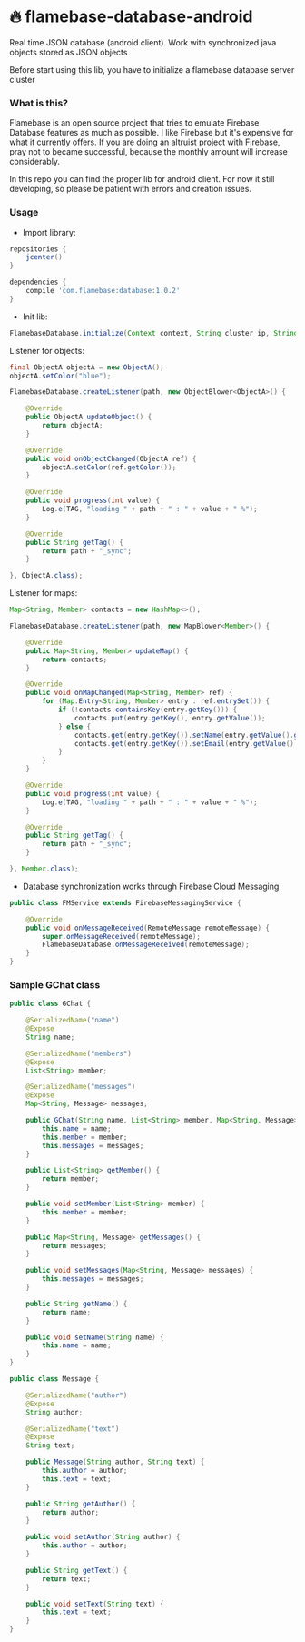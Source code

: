 # :fire: flamebase-database-android

Real time JSON database (android client). Work with synchronized java objects stored as JSON objects

Before start using this lib, you have to initialize a flamebase database server cluster

### What is this?
Flamebase is an open source project that tries to emulate Firebase Database features as much as possible. I like Firebase but it's expensive for what it currently offers.
If you are doing an altruist project with Firebase, pray not to became successful, because the monthly amount will increase considerably.

In this repo you can find the proper lib for android client.
For now it still developing, so please be patient with errors and creation issues.

### Usage

- Import library:

```groovy
repositories {
    jcenter()
}

dependencies {
    compile 'com.flamebase:database:1.0.2'
}
```
- Init lib:
```java
FlamebaseDatabase.initialize(Context context, String cluster_ip, String token);
```
Listener for objects:
```java
final ObjectA objectA = new ObjectA();
objectA.setColor("blue");

FlamebaseDatabase.createListener(path, new ObjectBlower<ObjectA>() {

    @Override
    public ObjectA updateObject() {
        return objectA;
    }

    @Override
    public void onObjectChanged(ObjectA ref) {
        objectA.setColor(ref.getColor());
    }

    @Override
    public void progress(int value) {
        Log.e(TAG, "loading " + path + " : " + value + " %");
    }

    @Override
    public String getTag() {
        return path + "_sync";
    }

}, ObjectA.class);

```
Listener for maps:
```java
Map<String, Member> contacts = new HashMap<>();

FlamebaseDatabase.createListener(path, new MapBlower<Member>() {

    @Override
    public Map<String, Member> updateMap() {
        return contacts;
    }

    @Override
    public void onMapChanged(Map<String, Member> ref) {
        for (Map.Entry<String, Member> entry : ref.entrySet()) {
            if (!contacts.containsKey(entry.getKey())) {
                contacts.put(entry.getKey(), entry.getValue());
            } else {
                contacts.get(entry.getKey()).setName(entry.getValue().getName());
                contacts.get(entry.getKey()).setEmail(entry.getValue().getEmail());
            }
        }
    }

    @Override
    public void progress(int value) {
        Log.e(TAG, "loading " + path + " : " + value + " %");
    }

    @Override
    public String getTag() {
        return path + "_sync";
    }

}, Member.class);
```

- Database synchronization works through Firebase Cloud Messaging 

```java
public class FMService extends FirebaseMessagingService {

    @Override
    public void onMessageReceived(RemoteMessage remoteMessage) {
        super.onMessageReceived(remoteMessage);
        FlamebaseDatabase.onMessageReceived(remoteMessage);
    }
}
```


### Sample GChat class

```java
public class GChat {

    @SerializedName("name")
    @Expose
    String name;

    @SerializedName("members")
    @Expose
    List<String> member;

    @SerializedName("messages")
    @Expose
    Map<String, Message> messages;

    public GChat(String name, List<String> member, Map<String, Message> messages) {
        this.name = name;
        this.member = member;
        this.messages = messages;
    }

    public List<String> getMember() {
        return member;
    }

    public void setMember(List<String> member) {
        this.member = member;
    }

    public Map<String, Message> getMessages() {
        return messages;
    }

    public void setMessages(Map<String, Message> messages) {
        this.messages = messages;
    }

    public String getName() {
        return name;
    }

    public void setName(String name) {
        this.name = name;
    }
}
```
```java
public class Message {

    @SerializedName("author")
    @Expose
    String author;

    @SerializedName("text")
    @Expose
    String text;

    public Message(String author, String text) {
        this.author = author;
        this.text = text;
    }

    public String getAuthor() {
        return author;
    }

    public void setAuthor(String author) {
        this.author = author;
    }

    public String getText() {
        return text;
    }

    public void setText(String text) {
        this.text = text;
    }
}
```

